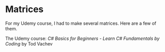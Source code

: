 # Matrices

For my Udemy course, I had to make several matrices. Here are a few of them.

The Udemy course: *C# Basics for Beginners - Learn C# Fundamentals by Coding* by Tod Vachev
